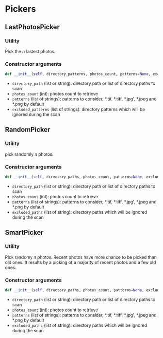 # Pickers

## LastPhotosPicker

### Utility
Pick the *n* lastest photos.

### Constructor arguments
```python
def __init__(self, directory_patterns, photos_count, patterns=None, excluded_paths=None):
```
* `directory_path` (list or string): directory path or list of directory paths to scan
* `photos_count` (int): photos count to retrieve
* `patterns` (list of strings): patterns to consider, *.tif, *.tiff, *.jpg', *.jpeg and *.png by default
* `excluded_patterns` (list of strings): directory patterns which will be ignored during the scan

## RandomPicker

### Utility
pick randomly *n* photos.

### Constructor arguments
```python
def __init__(self, directory_paths, photos_count, patterns=None, excluded_paths=None):
```
* `directory_path` (list or string): directory path or list of directory paths to scan
* `photos_count` (int): photos count to retrieve
* `patterns` (list of strings): patterns to consider, *.tif, *.tiff, *.jpg', *.jpeg and *.png by default
* `excluded_paths` (list of string): directory paths which will be ignored during the scan

## SmartPicker

### Utility
Pick randomy *n* photos. Recent photos have more chance to be picked than old ones. It results by a picking of a majority of recent photos and a few old ones.

### Constructor arguments
```python
def __init__(self, directory_paths, photos_count, patterns=None, excluded_paths=None):
```
* `directory_path` (list or string): directory path or list of directory paths to scan
* `photos_count` (int): photos count to retrieve
* `patterns` (list of strings): patterns to consider, *.tif, *.tiff, *.jpg', *.jpeg and *.png by default
* `excluded_paths` (list of string): directory paths which will be ignored during the scan